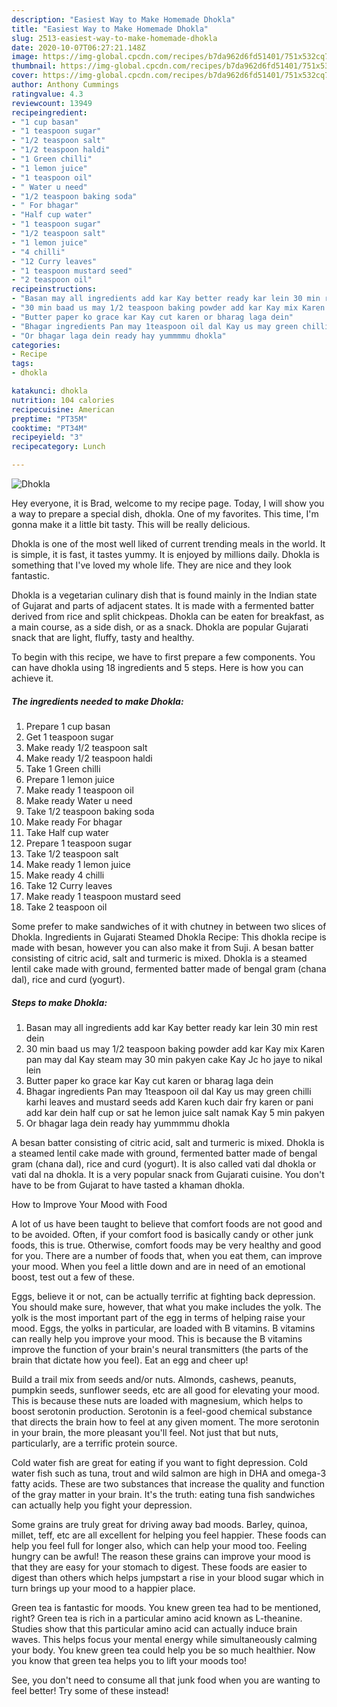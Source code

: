```yaml
---
description: "Easiest Way to Make Homemade Dhokla"
title: "Easiest Way to Make Homemade Dhokla"
slug: 2513-easiest-way-to-make-homemade-dhokla
date: 2020-10-07T06:27:21.148Z
image: https://img-global.cpcdn.com/recipes/b7da962d6fd51401/751x532cq70/dhokla-recipe-main-photo.jpg
thumbnail: https://img-global.cpcdn.com/recipes/b7da962d6fd51401/751x532cq70/dhokla-recipe-main-photo.jpg
cover: https://img-global.cpcdn.com/recipes/b7da962d6fd51401/751x532cq70/dhokla-recipe-main-photo.jpg
author: Anthony Cummings
ratingvalue: 4.3
reviewcount: 13949
recipeingredient:
- "1 cup basan"
- "1 teaspoon sugar"
- "1/2 teaspoon salt"
- "1/2 teaspoon haldi"
- "1 Green chilli"
- "1 lemon juice"
- "1 teaspoon oil"
- " Water u need"
- "1/2 teaspoon baking soda"
- " For bhagar"
- "Half cup water"
- "1 teaspoon sugar"
- "1/2 teaspoon salt"
- "1 lemon juice"
- "4 chilli"
- "12 Curry leaves"
- "1 teaspoon mustard seed"
- "2 teaspoon oil"
recipeinstructions:
- "Basan may all ingredients add kar Kay better ready kar lein 30 min rest dein"
- "30 min baad us may 1/2 teaspoon baking powder add kar Kay mix Karen pan may dal Kay steam may 30 min pakyen cake Kay Jc ho jaye to nikal lein"
- "Butter paper ko grace kar Kay cut karen or bharag laga dein"
- "Bhagar ingredients Pan may 1teaspoon oil dal Kay us may green chilli karhi leaves and mustard seeds add Karen kuch dair fry karen or pani add kar dein half cup or sat he lemon juice salt namak Kay 5 min pakyen"
- "Or bhagar laga dein ready hay yummmmu dhokla"
categories:
- Recipe
tags:
- dhokla

katakunci: dhokla 
nutrition: 104 calories
recipecuisine: American
preptime: "PT35M"
cooktime: "PT34M"
recipeyield: "3"
recipecategory: Lunch

---
```



![Dhokla](https://img-global.cpcdn.com/recipes/b7da962d6fd51401/751x532cq70/dhokla-recipe-main-photo.jpg)

Hey everyone, it is Brad, welcome to my recipe page. Today, I will show you a way to prepare a special dish, dhokla. One of my favorites. This time, I'm gonna make it a little bit tasty. This will be really delicious.

Dhokla is one of the most well liked of current trending meals in the world. It is simple, it is fast, it tastes yummy. It is enjoyed by millions daily. Dhokla is something that I've loved my whole life. They are nice and they look fantastic.

Dhokla is a vegetarian culinary dish that is found mainly in the Indian state of Gujarat and parts of adjacent states. It is made with a fermented batter derived from rice and split chickpeas. Dhokla can be eaten for breakfast, as a main course, as a side dish, or as a snack. Dhokla are popular Gujarati snack that are light, fluffy, tasty and healthy.


To begin with this recipe, we have to first prepare a few components. You can have dhokla using 18 ingredients and 5 steps. Here is how you can achieve it.

<!--inarticleads1-->

##### The ingredients needed to make Dhokla:

1. Prepare 1 cup basan
1. Get 1 teaspoon sugar
1. Make ready 1/2 teaspoon salt
1. Make ready 1/2 teaspoon haldi
1. Take 1 Green chilli
1. Prepare 1 lemon juice
1. Make ready 1 teaspoon oil
1. Make ready  Water u need
1. Take 1/2 teaspoon baking soda
1. Make ready  For bhagar
1. Take Half cup water
1. Prepare 1 teaspoon sugar
1. Take 1/2 teaspoon salt
1. Make ready 1 lemon juice
1. Make ready 4 chilli
1. Take 12 Curry leaves
1. Make ready 1 teaspoon mustard seed
1. Take 2 teaspoon oil


Some prefer to make sandwiches of it with chutney in between two slices of Dhokla. Ingredients in Gujarati Steamed Dhokla Recipe: This dhokla recipe is made with besan, however you can also make it from Suji. A besan batter consisting of citric acid, salt and turmeric is mixed. Dhokla is a steamed lentil cake made with ground, fermented batter made of bengal gram (chana dal), rice and curd (yogurt). 

<!--inarticleads2-->

##### Steps to make Dhokla:

1. Basan may all ingredients add kar Kay better ready kar lein 30 min rest dein
1. 30 min baad us may 1/2 teaspoon baking powder add kar Kay mix Karen pan may dal Kay steam may 30 min pakyen cake Kay Jc ho jaye to nikal lein
1. Butter paper ko grace kar Kay cut karen or bharag laga dein
1. Bhagar ingredients Pan may 1teaspoon oil dal Kay us may green chilli karhi leaves and mustard seeds add Karen kuch dair fry karen or pani add kar dein half cup or sat he lemon juice salt namak Kay 5 min pakyen
1. Or bhagar laga dein ready hay yummmmu dhokla


A besan batter consisting of citric acid, salt and turmeric is mixed. Dhokla is a steamed lentil cake made with ground, fermented batter made of bengal gram (chana dal), rice and curd (yogurt). It is also called vati dal dhokla or vati dal na dhokla. It is a very popular snack from Gujarati cuisine. You don&#39;t have to be from Gujarat to have tasted a khaman dhokla. 

How to Improve Your Mood with Food


A lot of us have been taught to believe that comfort foods are not good and to be avoided. Often, if your comfort food is basically candy or other junk foods, this is true. Otherwise, comfort foods may be very healthy and good for you. There are a number of foods that, when you eat them, can improve your mood. When you feel a little down and are in need of an emotional boost, test out a few of these.

Eggs, believe it or not, can be actually terrific at fighting back depression. You should make sure, however, that what you make includes the yolk. The yolk is the most important part of the egg in terms of helping raise your mood. Eggs, the yolks in particular, are loaded with B vitamins. B vitamins can really help you improve your mood. This is because the B vitamins improve the function of your brain's neural transmitters (the parts of the brain that dictate how you feel). Eat an egg and cheer up!

Build a trail mix from seeds and/or nuts. Almonds, cashews, peanuts, pumpkin seeds, sunflower seeds, etc are all good for elevating your mood. This is because these nuts are loaded with magnesium, which helps to boost serotonin production. Serotonin is a feel-good chemical substance that directs the brain how to feel at any given moment. The more serotonin in your brain, the more pleasant you'll feel. Not just that but nuts, particularly, are a terrific protein source.

Cold water fish are great for eating if you want to fight depression. Cold water fish such as tuna, trout and wild salmon are high in DHA and omega-3 fatty acids. These are two substances that increase the quality and function of the gray matter in your brain. It's the truth: eating tuna fish sandwiches can actually help you fight your depression. 

Some grains are truly great for driving away bad moods. Barley, quinoa, millet, teff, etc are all excellent for helping you feel happier. These foods can help you feel full for longer also, which can help your mood too. Feeling hungry can be awful! The reason these grains can improve your mood is that they are easy for your stomach to digest. These foods are easier to digest than others which helps jumpstart a rise in your blood sugar which in turn brings up your mood to a happier place.

Green tea is fantastic for moods. You knew green tea had to be mentioned, right? Green tea is rich in a particular amino acid known as L-theanine. Studies show that this particular amino acid can actually induce brain waves. This helps focus your mental energy while simultaneously calming your body. You knew green tea could help you be so much healthier. Now you know that green tea helps you to lift your moods too!

See, you don't need to consume all that junk food when you are wanting to feel better! Try some of these instead!

